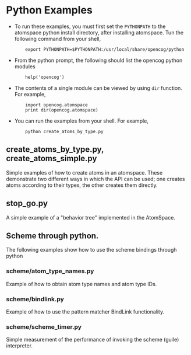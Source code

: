 # Python Examples

* To run these examples, you must first set the `PYTHONPATH` to the
  atomspace python install directory, after installing atomspace. Tun the
  following command from your shell,
  ```
      export PYTHONPATH=$PYTHONPATH:/usr/local/share/opencog/python
  ```

* From the python prompt, the following should list the opencog python modules
  ```
      help('opencog')
  ```

* The contents of a single module can be viewed by using `dir` function.
  For example,
  ```
      import opencog.atomspace
      print dir(opencog.atomspace)
  ```
* You can run the examples from your shell. For example,
  ```
      python create_atoms_by_type.py
  ```
  
## create_atoms_by_type.py, create_atoms_simple.py
Simple examples of how to create atoms in an atomspace.
These demonstrate two different ways in which the API can be used;
one creates atoms according to their types, the other creates them
directly.

## stop_go.py
A simple example of a "behavior tree" implemented in the AtomSpace.

## Scheme through python.
The following examples show how to use the scheme bindings through python

### scheme/atom_type_names.py
Example of how to obtain atom type names and atom type IDs.

### scheme/bindlink.py
Example of how to use the pattern matcher BindLink functionality.

### scheme/scheme_timer.py
Simple measurement of the performance of invoking the scheme (guile)
interpreter.
